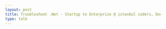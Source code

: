 ```yaml
---
layout: post
title: Troubleshoot .Net - Startup to Enterprise @ istanbul coders, December 2016 
type: talk
---
```

